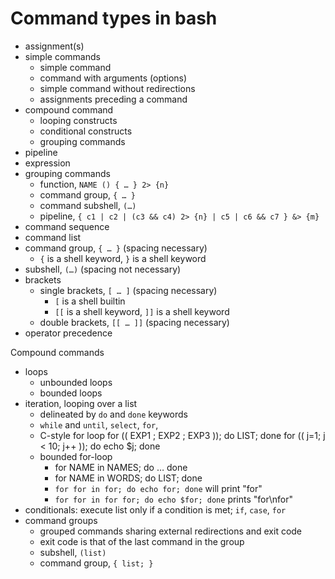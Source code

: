 # Command types in bash

- assignment(s)
- simple commands
  - simple command
  - command with arguments (options)
  - simple command without redirections
  - assignments preceding a command
- compound command
  - looping constructs
  - conditional constructs
  - grouping commands
- pipeline
- expression
- grouping commands
  - function, `NAME () { … } 2> {n}`
  - command group, `{ … }`
  - command subshell, `(…)`
  - pipeline, `{ c1 | c2 | (c3 && c4) 2> {n} | c5 | c6 && c7 } &> {m}`
- command sequence
- command list
- command group, `{ … }` (spacing necessary)
  - `{` is a shell keyword, `}` is a shell keyword
- subshell, `(…)` (spacing not necessary)
- brackets
  - single brackets, `[ … ]` (spacing necessary)
    - `[`  is a shell builtin
    - `[[` is a shell keyword, `]]` is a shell keyword
  - double brackets, `[[ … ]]` (spacing necessary)
- operator precedence

Compound commands
- loops
  - unbounded loops
  - bounded loops
- iteration, looping over a list
  - delineated by `do` and `done` keywords
  - `while` and `until`, `select`, `for`, 
  - C-style for loop
    for (( EXP1 ; EXP2 ; EXP3 )); do LIST; done
    for (( j=1; j < 10; j++ )); do echo $j; done
  - bounded for-loop
    - for NAME in NAMES; do … done
    - for NAME in WORDS; do LIST; done
    - `for for in for; do echo for; done` will print "for"
    - `for for in for for; do echo $for; done` prints "for\nfor"
- conditionals: execute list only if a condition is met; `if`, `case`, `for`
- command groups
  - grouped commands sharing external redirections and exit code
  - exit code is that of the last command in the group
  - subshell, `(list)`
  - command group, `{ list; }`
